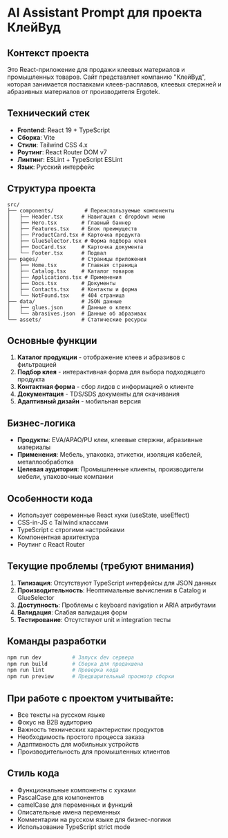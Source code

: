 # AI Assistant Prompt для проекта КлейВуд

## Контекст проекта

Это React-приложение для продажи клеевых материалов и промышленных товаров. Сайт представляет компанию "КлейВуд", которая занимается поставками клеев-расплавов, клеевых стержней и абразивных материалов от производителя Ergotek.

## Технический стек

- **Frontend**: React 19 + TypeScript
- **Сборка**: Vite
- **Стили**: Tailwind CSS 4.x
- **Роутинг**: React Router DOM v7
- **Линтинг**: ESLint + TypeScript ESLint
- **Язык**: Русский интерфейс

## Структура проекта

```
src/
├── components/          # Переиспользуемые компоненты
│   ├── Header.tsx      # Навигация с dropdown меню
│   ├── Hero.tsx        # Главный баннер
│   ├── Features.tsx    # Блок преимуществ
│   ├── ProductCard.tsx # Карточка продукта
│   ├── GlueSelector.tsx # Форма подбора клея
│   ├── DocCard.tsx     # Карточка документа
│   └── Footer.tsx      # Подвал
├── pages/              # Страницы приложения
│   ├── Home.tsx        # Главная страница
│   ├── Catalog.tsx     # Каталог товаров
│   ├── Applications.tsx # Применения
│   ├── Docs.tsx        # Документы
│   ├── Contacts.tsx    # Контакты и форма
│   └── NotFound.tsx    # 404 страница
├── data/               # JSON данные
│   ├── glues.json      # Данные о клеях
│   └── abrasives.json  # Данные об абразивах
└── assets/             # Статические ресурсы
```

## Основные функции

1. **Каталог продукции** - отображение клеев и абразивов с фильтрацией
2. **Подбор клея** - интерактивная форма для выбора подходящего продукта
3. **Контактная форма** - сбор лидов с информацией о клиенте
4. **Документация** - TDS/SDS документы для скачивания
5. **Адаптивный дизайн** - мобильная версия

## Бизнес-логика

- **Продукты**: EVA/APAO/PU клеи, клеевые стержни, абразивные материалы
- **Применения**: Мебель, упаковка, этикетки, изоляция кабелей, металлообработка
- **Целевая аудитория**: Промышленные клиенты, производители мебели, упаковочные компании

## Особенности кода

- Использует современные React хуки (useState, useEffect)
- CSS-in-JS с Tailwind классами
- TypeScript с строгими настройками
- Компонентная архитектура
- Роутинг с React Router

## Текущие проблемы (требуют внимания)

1. **Типизация**: Отсутствуют TypeScript интерфейсы для JSON данных
2. **Производительность**: Неоптимальные вычисления в Catalog и GlueSelector
3. **Доступность**: Проблемы с keyboard navigation и ARIA атрибутами
4. **Валидация**: Слабая валидация форм
5. **Тестирование**: Отсутствуют unit и integration тесты

## Команды разработки

```bash
npm run dev          # Запуск dev сервера
npm run build        # Сборка для продакшена
npm run lint         # Проверка кода
npm run preview      # Предварительный просмотр сборки
```

## При работе с проектом учитывайте:

- Все тексты на русском языке
- Фокус на B2B аудиторию
- Важность технических характеристик продуктов
- Необходимость простого процесса заказа
- Адаптивность для мобильных устройств
- Производительность для промышленных клиентов

## Стиль кода

- Функциональные компоненты с хуками
- PascalCase для компонентов
- camelCase для переменных и функций
- Описательные имена переменных
- Комментарии на русском языке для бизнес-логики
- Использование TypeScript strict mode

